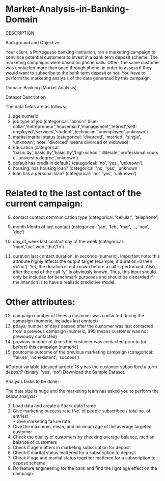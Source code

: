 # Market-Analysis-in-Banking-Domain

DESCRIPTION

Background and Objective:

Your client, a Portuguese banking institution, ran a marketing campaign to convince potential customers to invest in a bank term deposit scheme. 
The marketing campaigns were based on phone calls. Often, the same customer was contacted more than once through phone, in order to assess if they would want to subscribe to the bank term deposit or not. You have to perform the marketing analysis of the data generated by this campaign.

Domain: Banking (Market Analysis)

Dataset Description

 The data fields are as follows:
 
1.	age	numeric
2.	job	type of job (categorical: 'admin.','blue-collar','entrepreneur','housemaid','management','retired','self-employed','services','student','technician','unemployed','unknown')
3.	marital       	marital status (categorical: 'divorced', 'married', 'single', 'unknown'; note: 'divorced' means divorced or widowed)
4.	education  	(categorical: 'basic.4y','basic.6y','basic.9y','high.school','illiterate','professional.course','university.degree','unknown')
5.	default     	has credit in default? (categorical: 'no', 'yes', 'unknown')
6.	housing:    	has housing loan? (categorical: 'no', 'yes', 'unknown
7.	loan           	has a personal loan? (categorical: 'no', 'yes', 'unknown')


# Related to the last contact of the current campaign:
8.	contact         	contact communication type (categorical: 'cellular', 'telephone')
9.	month   	Month of last contact (categorical: 'jan', 'feb', 'mar', ..., 'nov', 'dec')
 
10.	day_of_week  	last contact day of the week (categorical: 'mon','tue','wed','thu','fri')
11.	duration           	last contact duration, in seconds (numeric). Important note: this attribute highly affects the output target (example, if duration=0 then y='no'). Yet, the duration is not known before a call is performed. Also, after the end of the call “y” is obviously known. Thus, this input should only be included for benchmark purposes and should be discarded if the intention is to have a realistic predictive model.


# Other attributes:
12.	campaign   	number of times a customer was contacted during the campaign (numeric, includes last contact)
13.	pdays:    	number of days passed after the customer was last contacted from a previous campaign (numeric; 999 means customer was not previously contacted)
14.	previous   	number of times the customer was contacted prior to (or before) this campaign (numeric)
15.	poutcome       	outcome of the previous marketing campaign (categorical: 'failure', 'nonexistent', 'success')
 
 

#Output variable (desired target):
16	y	has the customer subscribed a term deposit? (binary: 'yes', 'no')
Download the Sample Dataset.
 
Analysis tasks to be done-:

The data size is huge and the marketing team has asked you to perform the below analysis-
1.	Load data and create a Spark data frame
2.	Give marketing success rate (No. of people subscribed / total no. of entries)   
    •	Give marketing failure rate
1.	Give the maximum, mean, and minimum age of the average targeted customer
2.	Check the quality of customers by checking average balance, median balance of customers
3.	Check if age matters in marketing subscription for deposit
4.	Check if marital status mattered for a subscription to deposit
5.	Check if age and marital status together mattered for a subscription to deposit scheme
6.	Do feature engineering for the bank and find the right age effect on the campaign.
 


